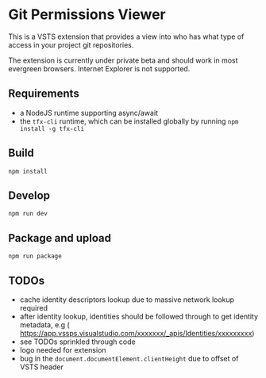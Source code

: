 # Git Permissions Viewer

This is a VSTS extension that provides a view into who has what type of access in your project git repositories.

The extension is currently under private beta and should work in most evergreen browsers.  Internet Explorer is not supported.

## Requirements
* a NodeJS runtime supporting async/await
* the `tfx-cli` runtime, which can be installed globally by running `npm install -g tfx-cli`

## Build
```script
npm install
```

## Develop
```script
npm run dev
```

## Package and upload
```script
npm run package
```


## TODOs
* cache identity descriptors lookup due to massive network lookup required
* after identity lookup, identities should be followed through to get identity metadata, e.g (
https://app.vssps.visualstudio.com/xxxxxxx/_apis/Identities/xxxxxxxxx)
* see TODOs sprinkled through code
* logo needed for extension
* bug in the `document.documentElement.clientHeight` due to offset of VSTS header
